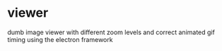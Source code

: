 # viewer
dumb image viewer with different zoom levels and correct animated gif timing using the electron framework
